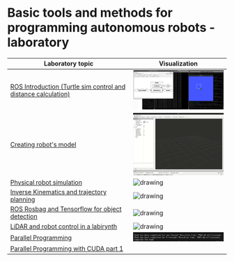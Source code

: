 # Basic tools and methods for programming autonomous robots - laboratory

| Laboratory topic | Visualization |
| ------------- | ------------- | 
| [ROS Introduction (Turtle sim control and distance calculation)](/Lab3) | <img src="/pictures/Lab3_Task4.png" alt="drawing" width="300"/> |
| [Creating robot's model](/Lab4) | <img src="/pictures/lab4.gif" alt="drawing" width="300"/> |
| [Physical robot simulation](/Lab5) | <img src="/pictures/Lab5_Task3.gif" alt="drawing" width="300"/> |
| [Inverse Kinematics and trajectory planning](/Lab6) | <img src="/pictures/PNiMPRA_Lab6_Task2.gif" alt="drawing" width="300"/> |
| [ROS Rosbag and Tensorflow for object detection](/Lab7) | <img src="/pictures/PNiMPRA_Lab7_gif2.gif" alt="drawing" width="300"/> |
| [LiDAR and robot control in a labirynth](/Lab8) | <img src="/pictures/PNiMPRA_Lab8_LIDAR.gif" alt="drawing" width="300"/> |
| [Parallel Programming](/Lab9) | <img src="/pictures/PNiMPRA_Lab9.png" alt="drawing" width="300"/> |
| [Parallel Programming with CUDA part 1](/Lab11) | |